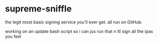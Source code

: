 # supreme-sniffle
the legit most basic signing service you'll ever get.
all run on GitHub.

working on an update bash script so i can jus run that n itl sign all the ipas you feel
